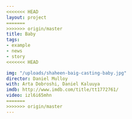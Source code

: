 ```yaml
---
<<<<<<< HEAD
layout: project
=======
>>>>>>> origin/master
title: Baby
tags:
- example
- news
- story
<<<<<<< HEAD

img: "/uploads/shaheen-baig-casting-baby.jpg"
director: Daniel Mulloy
with: Arta Dobroshi, Daniel Kaluuya
imdb: http://www.imdb.com/title/tt1772761/
video: izl6i65mhn
=======
>>>>>>> origin/master
---
```



